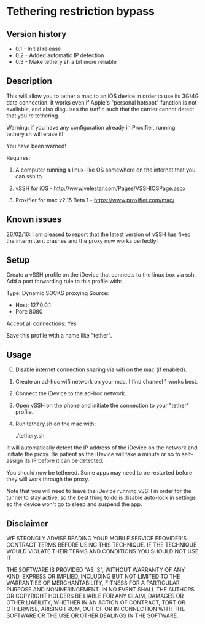 Tethering restriction bypass
============================


Version history
---------------

- 0.1 - Initial release
- 0.2 - Added automatic IP detection
- 0.3 - Make tethery.sh a bit more reliable


Description
-----------

This will allow you to tether a mac to an iOS device in order to use its 3G/4G data connection.
It works even if Apple's "personal hotspot" function is not available, and also disguises the
traffic such that the carrier cannot detect that you're tethering.

Warning: if you have any configuration already in Proxifier, running tethery.sh will erase it!

You have been warned!

Requires:

1. A computer running a linux-like OS somewhere on the internet that you can ssh to.

2. vSSH for iOS - http://www.velestar.com/Pages/VSSHIOSPage.aspx

3. Proxifier for mac v2.15 Beta 1 - https://www.proxifier.com/mac/


Known issues
------------

26/02/16: I am pleased to report that the latest version of vSSH has fixed the intermittent crashes
and the proxy now works perfectly!


Setup
-----

Create a vSSH profile on the iDevice that connects to the linux box via ssh.
Add a port forwarding rule to this profile with:

Type: Dynamic SOCKS proxying
Source:
 - Host: 127.0.0.1
 - Port: 8080

Accept all connections: Yes

Save this profile with a name like "tether".


Usage
-----

0. Disable internet connection sharing via wifi on the mac (if enabled).

1. Create an ad-hoc wifi network on your mac.  I find channel 1 works best.

2. Connect the iDevice to the ad-hoc network.

3. Open vSSH on the phone and initiate the connection to your "tether" profile.

4. Run tethery.sh on the mac with:

    ./tethery.sh

It will automatically detect the IP address of the iDevice on the network and initiate the proxy.
Be patient as the iDevice will take a minute or so to self-assign its IP before it can be detected.

You should now be tethered.  Some apps may need to be restarted before they will work through the proxy.

Note that you will need to leave the iDevice running vSSH in order for the tunnel to stay active, so
the best thing to do is disable auto-lock in settings so the device won't go to sleep and suspend
the app.


Disclaimer
----------

WE STRONGLY ADVISE READING YOUR MOBILE SERVICE PROVIDER'S CONTRACT TERMS BEFORE USING THIS
TECHNIQUE. IF THE TECHNIQUE WOULD VIOLATE THEIR TERMS AND CONDITIONS YOU SHOULD NOT USE IT.

THE SOFTWARE IS PROVIDED "AS IS", WITHOUT WARRANTY OF ANY KIND, EXPRESS OR
IMPLIED, INCLUDING BUT NOT LIMITED TO THE WARRANTIES OF MERCHANTABILITY,
FITNESS FOR A PARTICULAR PURPOSE AND NONINFRINGEMENT. IN NO EVENT SHALL THE
AUTHORS OR COPYRIGHT HOLDERS BE LIABLE FOR ANY CLAIM, DAMAGES OR OTHER
LIABILITY, WHETHER IN AN ACTION OF CONTRACT, TORT OR OTHERWISE, ARISING FROM,
OUT OF OR IN CONNECTION WITH THE SOFTWARE OR THE USE OR OTHER DEALINGS IN
THE SOFTWARE.
